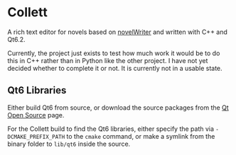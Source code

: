 # Collett

A rich text editor for novels based on [novelWriter](https://github.com/vkbo/novelWriter) and
written with C++ and Qt6.2.

Currently, the project just exists to test how much work it would be to do this in C++ rather than
in Python like the other project. I have not yet decided whether to complete it or not. It is
currently not in a usable state.

## Qt6 Libraries

Either build Qt6 from source, or download the source packages from the
[Qt Open Source](https://www.qt.io/download-open-source) page.

For the Collett build to find the Qt6 libraries, either specify the path via `-DCMAKE_PREFIX_PATH`
to the `cmake` command, or make a symlink from the binary folder to `lib/qt6` inside the source.
